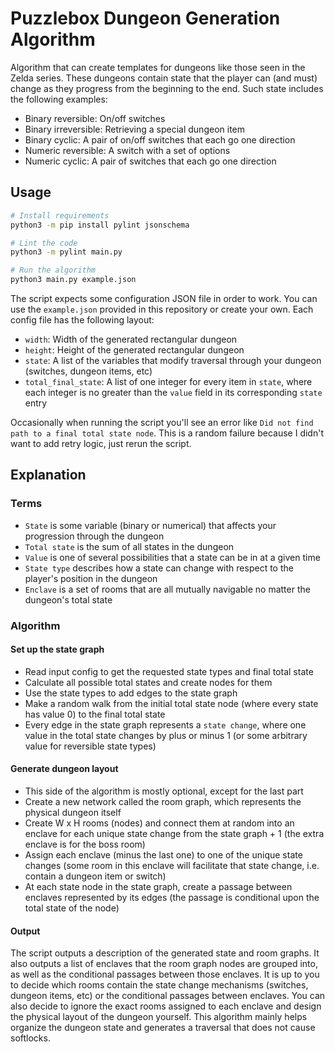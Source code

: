 # Puzzlebox Dungeon Generation Algorithm
Algorithm that can create templates for dungeons like those seen in the Zelda series.
These dungeons contain state that the player can (and must) change as they progress from the beginning to the end.
Such state includes the following examples:
- Binary reversible: On/off switches
- Binary irreversible: Retrieving a special dungeon item
- Binary cyclic: A pair of on/off switches that each go one direction
- Numeric reversible: A switch with a set of options
- Numeric cyclic: A pair of switches that each go one direction

## Usage

```bash
# Install requirements
python3 -m pip install pylint jsonschema

# Lint the code
python3 -m pylint main.py

# Run the algorithm
python3 main.py example.json
```

The script expects some configuration JSON file in order to work.
You can use the `example.json` provided in this repository or create your own.
Each config file has the following layout:
- `width`: Width of the generated rectangular dungeon
- `height`: Height of the generated rectangular dungeon
- `state`: A list of the variables that modify traversal through your dungeon (switches, dungeon items, etc)
- `total_final_state`: A list of one integer for every item in `state`, where each integer is no greater than the `value` field in its corresponding `state` entry

Occasionally when running the script you'll see an error like `Did not find path to a final total state node`.
This is a random failure because I didn't want to add retry logic, just rerun the script.

## Explanation
### Terms
- `State` is some variable (binary or numerical) that affects your progression through the dungeon
- `Total state` is the sum of all states in the dungeon
- `Value` is one of several possibilities that a state can be in at a given time
- `State type` describes how a state can change with respect to the player's position in the dungeon
- `Enclave` is a set of rooms that are all mutually navigable no matter the dungeon's total state

### Algorithm

#### Set up the state graph
- Read input config to get the requested state types and final total state
- Calculate all possible total states and create nodes for them
- Use the state types to add edges to the state graph
- Make a random walk from the initial total state node (where every state has value 0) to the final total state
- Every edge in the state graph represents a `state change`, where one value in the total state changes by plus or minus 1 (or some arbitrary value for reversible state types)

#### Generate dungeon layout
- This side of the algorithm is mostly optional, except for the last part
- Create a new network called the room graph, which represents the physical dungeon itself 
- Create W x H rooms (nodes) and connect them at random into an enclave for each unique state change from the state graph + 1 (the extra enclave is for the boss room)
- Assign each enclave (minus the last one) to one of the unique state changes (some room in this enclave will facilitate that state change, i.e. contain a dungeon item or switch)
- At each state node in the state graph, create a passage between enclaves represented by its edges (the passage is conditional upon the total state of the node)

#### Output
The script outputs a description of the generated state and room graphs.
It also outputs a list of enclaves that the room graph nodes are grouped into, as well as the conditional passages between those enclaves.
It is up to you to decide which rooms contain the state change mechanisms (switches, dungeon items, etc) or the conditional passages between enclaves.
You can also decide to ignore the exact rooms assigned to each enclave and design the physical layout of the dungeon yourself.
This algorithm mainly helps organize the dungeon state and generates a traversal that does not cause softlocks.
